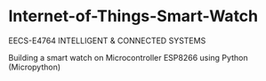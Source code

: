# Internet-of-Things-Smart-Watch
EECS-E4764 INTELLIGENT & CONNECTED SYSTEMS

Building a smart watch on Microcontroller ESP8266 using Python (Micropython)
